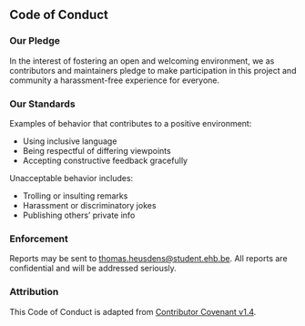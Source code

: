 ## Code of Conduct

### Our Pledge

In the interest of fostering an open and welcoming environment, we as contributors and maintainers pledge to make participation in this project and community a harassment-free experience for everyone.

### Our Standards

Examples of behavior that contributes to a positive environment:

- Using inclusive language
- Being respectful of differing viewpoints
- Accepting constructive feedback gracefully

Unacceptable behavior includes:

- Trolling or insulting remarks
- Harassment or discriminatory jokes
- Publishing others’ private info

### Enforcement

Reports may be sent to [thomas.heusdens@student.ehb.be](mailto:thomas.heusdens@student.ehb.be). All reports are confidential and will be addressed seriously.

### Attribution

This Code of Conduct is adapted from [Contributor Covenant v1.4](http://contributor-covenant.org/version/1/4).
